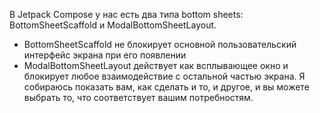 В Jetpack Compose у нас есть два типа bottom sheets: BottomSheetScaffold и ModalBottomSheetLayout.
- BottomSheetScaffold не блокирует основной пользовательский интерфейс экрана при его появлении
- ModalBottomSheetLayout действует как всплывающее окно и блокирует любое взаимодействие с остальной частью экрана.
Я собираюсь показать вам, как сделать и то, и другое, и вы можете выбрать то, что соответствует вашим потребностям.